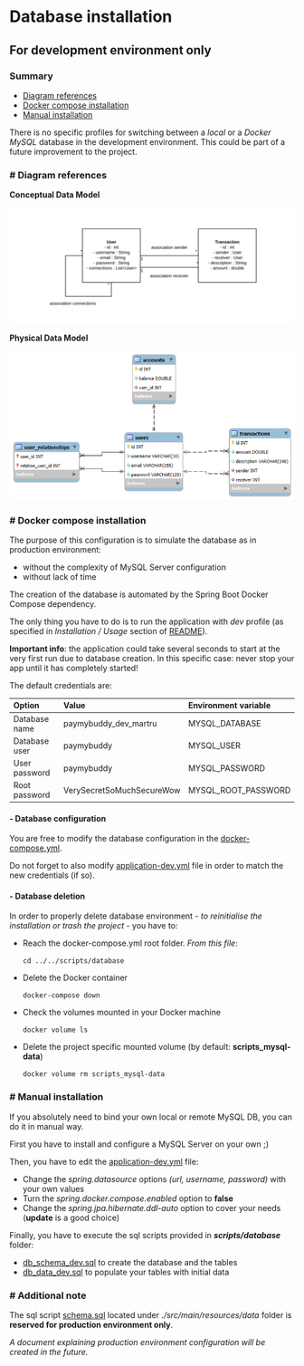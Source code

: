 # Database installation 
## For development environment only
### Summary
- [Diagram references](#diagram-references)
- [Docker compose installation](#docker-install)
- [Manual installation](#manual-install)

There is no specific profiles for switching between a _local_ or a _Docker MySQL_ database in the development environment. This could be part of a future improvement to the project.

### <a id="diagram-references"></a># Diagram references
**Conceptual Data Model**

![Conceptual Data Model](img/conceptual_data_model.png)

**Physical Data Model**

![Physical Data Model](img/physical_data_model.png)

### <a id="docker-install"></a># Docker compose installation
The purpose of this configuration is to simulate the database as in production environment:
- without the complexity of MySQL Server configuration
- without lack of time

The creation of the database is automated by the Spring Boot Docker Compose dependency.

The only thing you have to do is to run the application with _dev_ profile (as specified in _Installation / Usage_ section of [README](../../README.md)).

**Important info**: the application could take several seconds to start at the very first run due to database creation. In this specific case: never stop your app until it has completely started!

The default credentials are:

| Option        | Value                     | Environment variable |
|:--------------|:--------------------------|:---------------------|
| Database name | paymybuddy_dev_martru     | MYSQL_DATABASE       |
| Database user | paymybuddy                | MYSQL_USER           |
| User password | paymybuddy                | MYSQL_PASSWORD       |
| Root password | VerySecretSoMuchSecureWow | MYSQL_ROOT_PASSWORD  |

#### - Database configuration
You are free to modify the database configuration in the [docker-compose.yml](../../scripts/docker-compose.yml).

Do not forget to also modify [application-dev.yml](../../src/main/resources/application-dev.yml) file in order to match the new credentials (if so).

#### - Database deletion
In order to properly delete database environment - _to reinitialise the installation or trash the project_ - you have to:
- Reach the docker-compose.yml root folder. _From this file_:
  ```shell
  cd ../../scripts/database
   ```
- Delete the Docker container
  ```shell
  docker-compose down
  ```
- Check the volumes mounted in your Docker machine
  ```shell
  docker volume ls
  ```
- Delete the project specific mounted volume (by default: **scripts_mysql-data**)
  ```shell
  docker volume rm scripts_mysql-data
  ```

### <a id="manual-install"></a># Manual installation
If you absolutely need to bind your own local or remote MySQL DB, you can do it in manual way.

First you have to install and configure a MySQL Server on your own ;)

Then, you have to edit the [application-dev.yml](../../src/main/resources/application-dev.yml) file:
- Change the _spring.datasource_ options _(url, username, password)_ with your own values
- Turn the _spring.docker.compose.enabled_ option to **false**
- Change the _spring.jpa.hibernate.ddl-auto_ option to cover your needs (**update** is a good choice)

Finally, you have to execute the sql scripts provided in _**scripts/database**_ folder:
- [db_schema_dev.sql](../../scripts/database/db_schema_dev.sql) to create the database and the tables
- [db_data_dev.sql](../../scripts/database/db_data_dev.sql) to populate your tables with initial data

### # Additional note

The sql script [schema.sql](../../src/main/resources/data/schema.sql) located under _./src/main/resources/data_ folder is **reserved for production environment only**.

_A document explaining production environment configuration will be created in the future._